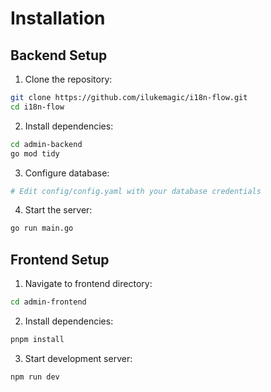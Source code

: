 # Installation

## Backend Setup

1. Clone the repository:

```bash
git clone https://github.com/ilukemagic/i18n-flow.git
cd i18n-flow
```

2. Install dependencies:

```bash
cd admin-backend
go mod tidy
```

3. Configure database:

```bash
# Edit config/config.yaml with your database credentials
```

4. Start the server:

```bash
go run main.go
```

## Frontend Setup

1. Navigate to frontend directory:

```bash
cd admin-frontend
```

2. Install dependencies:

```bash
pnpm install
```

3. Start development server:

```bash
npm run dev
```
